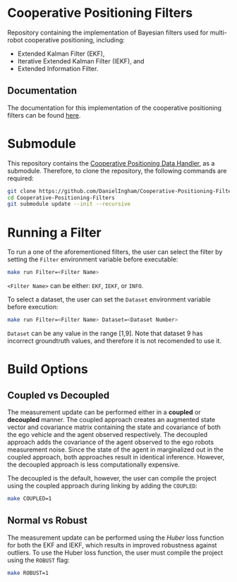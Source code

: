 # Cooperative Positioning Filters
Repository containing the implementation of Bayesian filters used for multi-robot cooperative positioning, including:
- Extended Kalman Filter (EKF),
- Iterative Extended Kalman Filter (IEKF), and
- Extended Information Filter.
## Documentation
The documentation for this implementation of the cooperative positioning filters can be found [here](https://danielingham.github.io/Cooperative-Positioning-Filters/).
# Submodule
This repository contains the [Cooperative Positioning Data Handler](https://github.com/DanielIngham/Cooperative-Positioning-Data-Handler), as a submodule. Therefore, to clone the repository, the following commands are required:
```bash
git clone https://github.com/DanielIngham/Cooperative-Positioning-Filters.git
cd Cooperative-Positioning-Filters
git submodule update --init --recursive
```
# Running a Filter
To run a one of the aforementioned filters, the user can select the filter by setting the `Filter` environment variable before executable:
```bash
make run Filter=<Filter Name>
```
`<Filter Name>` can be either: `EKF`, `IEKF`, or `INFO`. 

To select a dataset, the user can set the `Dataset` environment variable before execution:
```bash
make run Filter=<Filter Name> Dataset=<Dataset Number>
```
`Dataset` can be any value in the range [1,9]. Note that dataset 9 has incorrect groundtruth values, and therefore it is not recomended to use it.

# Build Options
## Coupled vs Decoupled
The measurement update can be performed either in a **coupled** or **decoupled** manner. The coupled approach creates an augmented state vector and covariance matrix containing the state and covariance of both the ego vehicle and the agent observed respectively. The decoupled approach adds the covariance of the agent observed to the ego robots measurement noise. Since the state of the agent in marginalized out in the coupled approach, both approaches result in identical inference. However, the decoupled approach is less computationally expensive. 

The decoupled is the default, however, the user can compile the project using the coupled approach during linking by adding the `COUPLED`:
```bash
make COUPLED=1
```
## Normal vs Robust 
The measurement update can be performed using the *Huber* loss function for both the EKF and IEKF, which results in improved robustness against outliers. To use the Huber loss function, the user must compile the project using the `ROBUST` flag:
```bash
make ROBUST=1
```
